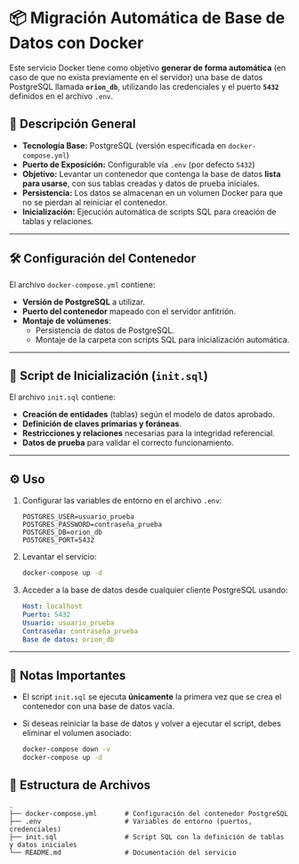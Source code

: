 # 📦 Migración Automática de Base de Datos con Docker

Este servicio Docker tiene como objetivo **generar de forma automática** (en caso de que no exista previamente en el servidor) una base de datos PostgreSQL llamada **`orion_db`**, utilizando las credenciales y el puerto **`5432`** definidos en el archivo `.env`.

## 🚀 Descripción General

- **Tecnología Base:** PostgreSQL (versión especificada en `docker-compose.yml`)
- **Puerto de Exposición:** Configurable vía `.env` (por defecto `5432`)
- **Objetivo:** Levantar un contenedor que contenga la base de datos **lista para usarse**, con sus tablas creadas y datos de prueba iniciales.
- **Persistencia:** Los datos se almacenan en un volumen Docker para que no se pierdan al reiniciar el contenedor.
- **Inicialización:** Ejecución automática de scripts SQL para creación de tablas y relaciones.

---

## 🛠 Configuración del Contenedor

El archivo `docker-compose.yml` contiene:

- **Versión de PostgreSQL** a utilizar.
- **Puerto del contenedor** mapeado con el servidor anfitrión.
- **Montaje de volúmenes**:
  - Persistencia de datos de PostgreSQL.
  - Montaje de la carpeta con scripts SQL para inicialización automática.

---

## 📜 Script de Inicialización (`init.sql`)

El archivo `init.sql` contiene:

- **Creación de entidades** (tablas) según el modelo de datos aprobado.
- **Definición de claves primarias y foráneas**.
- **Restricciones y relaciones** necesarias para la integridad referencial.
- **Datos de prueba** para validar el correcto funcionamiento.

---

## ⚙️ Uso

1. Configurar las variables de entorno en el archivo `.env`:

    ```env
    POSTGRES_USER=usuario_prueba
    POSTGRES_PASSWORD=contraseña_prueba
    POSTGRES_DB=orion_db
    POSTGRES_PORT=5432
    ```

2. Levantar el servicio:

    ```bash
    docker-compose up -d
    ```

3. Acceder a la base de datos desde cualquier cliente PostgreSQL usando:

    ```yaml
    Host: localhost
    Puerto: 5432
    Usuario: usuario_prueba
    Contraseña: contraseña_prueba
    Base de datos: orion_db
    ```

---

## 📌 Notas Importantes

- El script `init.sql` se ejecuta **únicamente** la primera vez que se crea el contenedor con una base de datos vacía.
- Si deseas reiniciar la base de datos y volver a ejecutar el script, debes eliminar el volumen asociado:

    ```bash
    docker-compose down -v
    docker-compose up -d
    ```


## 📂 Estructura de Archivos

```plaintext
.
├── docker-compose.yml       # Configuración del contenedor PostgreSQL
├── .env                     # Variables de entorno (puertos, credenciales)
├── init.sql                 # Script SQL con la definición de tablas y datos iniciales
└── README.md                # Documentación del servicio

